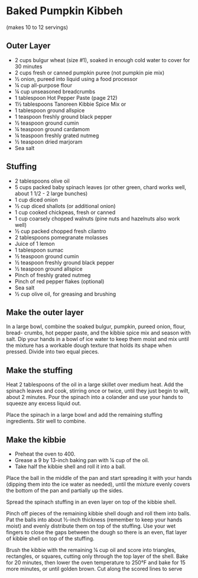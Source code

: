 Baked Pumpkin Kibbeh
====================

(makes 10 to 12 servings)

## Outer Layer

- 2 cups bulgur wheat (size #1), soaked in enough cold water to cover for 30 minutes
- 2 cups fresh or canned pumpkin puree (not pumpkin pie mix)
- ½ onion, pureed into liquid using a food processor
- ¼ cup all-purpose flour
- ¼ cup unseasoned breadcrumbs
- 1 tablespoon Hot Pepper Paste (page 212)
- 1½ tablespoons Tanoreen Kibbie Spice Mix
or
- 1 tablespoon ground allspice
- 1 teaspoon freshly ground black pepper
- ½ teaspoon ground cumin
- ¼ teaspoon ground cardamom
- ¼ teaspoon freshly grated nutmeg
- ½ teaspoon dried marjoram
- Sea salt

## Stuffing

- 2 tablespoons olive oil
- 5 cups packed baby spinach leaves (or other green, chard works well, about 1 1/2 - 2 large bunches)
- 1 cup diced onion
- ½ cup diced shallots (or additional onion)
- 1 cup cooked chickpeas, fresh or canned
- 1 cup coarsely chopped walnuts (pine nuts and hazelnuts also work well)
- ½ cup packed chopped fresh cilantro
- 2 tablespoons pomegranate molasses
- Juice of 1 lemon
- 1 tablespoon sumac
- ½ teaspoon ground cumin
- ½ teaspoon freshly ground black pepper
- ½ teaspoon ground allspice
- Pinch of freshly grated nutmeg
- Pinch of red pepper flakes (optional)
- Sea salt
- ½ cup olive oil, for greasing and brushing


## Make the outer layer

In a large bowl, combine the soaked bulgur, pumpkin, pureed onion, flour, bread- crumbs, hot pepper paste, and the kibbie spice mix and season with salt. Dip your hands in a bowl of ice water to keep them moist and mix until the mixture has a workable dough texture that holds its shape when pressed. Divide into two equal pieces.

## Make the stuffing
Heat 2 tablespoons of the oil in a large skillet over medium heat. Add the spinach leaves and cook, stirring once or twice, until they just begin to wilt, about 2 minutes. Pour the spinach into a colander and use your hands to squeeze any excess liquid out.

Place the spinach in a large bowl and add the remaining stuffing ingredients. Stir well to combine.

## Make the kibbie

- Preheat the oven to 400.
- Grease a 9 by 13-inch baking pan with ¼ cup of the oil.
- Take half the kibbie shell and roll it into a ball.

Place the ball in the middle of the pan and start spreading it with your hands (dipping them into the ice water as needed), until the mixture evenly covers the bottom of the pan and partially up the sides.

Spread the spinach stuffing in an even layer on top of the kibbie shell.

Pinch off pieces of the remaining kibbie shell dough and roll them into balls. Pat the balls into about ½-inch thickness (remember to keep your hands moist) and evenly distribute them on top of the stuffing. Use your wet fingers to close the gaps between the dough so there is an even, flat layer of kibbie shell on top of the stuffing.

Brush the kibbie with the remaining ¼ cup oil and score into triangles, rectangles, or squares, cutting only through the top layer of the shell. Bake for 20 minutes, then lower the oven temperature to 250°F and bake for 15 more minutes, or until golden brown. Cut along the scored lines to serve